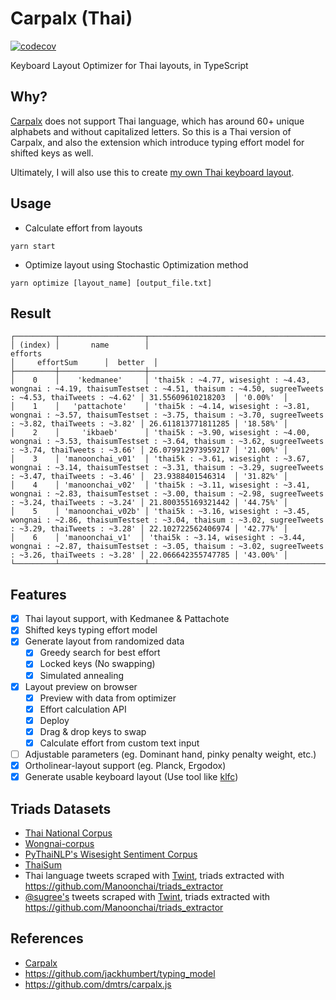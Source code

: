 # Carpalx (Thai)

[![codecov](https://codecov.io/gh/narze/carpalx-th/branch/main/graph/badge.svg?token=0Y35AhUbcg)](https://codecov.io/gh/narze/carpalx-th)

Keyboard Layout Optimizer for Thai layouts, in TypeScript

## Why?

[Carpalx](http://mkweb.bcgsc.ca/carpalx) does not support Thai language, which has around 60+ unique alphabets and without capitalized letters.
So this is a Thai version of Carpalx, and also the extension which introduce typing effort model for shifted keys as well.

Ultimately, I will also use this to create [my own Thai keyboard layout](https://github.com/narze/manoonchai).

## Usage

- Calculate effort from layouts

```shell
yarn start
```

- Optimize layout using Stochastic Optimization method

```shell
yarn optimize [layout_name] [output_file.txt]
```

## Result

```plaintext
┌─────────┬───────────────────┬─────────────────────────────────────────────────────────────────────────────────────────────────────────────────────────────────────────┬────────────────────┬──────────┐
│ (index) │       name        │                                                                 efforts                                                                 │     effortSum      │  better  │
├─────────┼───────────────────┼─────────────────────────────────────────────────────────────────────────────────────────────────────────────────────────────────────────┼────────────────────┼──────────┤
│    0    │    'kedmanee'     │ 'thai5k : ~4.77, wisesight : ~4.43, wongnai : ~4.19, thaisumTestset : ~4.51, thaisum : ~4.50, sugreeTweets : ~4.53, thaiTweets : ~4.62' │ 31.55609610218203  │ '0.00%'  │
│    1    │   'pattachote'    │ 'thai5k : ~4.14, wisesight : ~3.81, wongnai : ~3.57, thaisumTestset : ~3.75, thaisum : ~3.70, sugreeTweets : ~3.82, thaiTweets : ~3.82' │ 26.611813771811285 │ '18.58%' │
│    2    │     'ikbaeb'      │ 'thai5k : ~3.90, wisesight : ~4.00, wongnai : ~3.53, thaisumTestset : ~3.64, thaisum : ~3.62, sugreeTweets : ~3.74, thaiTweets : ~3.66' │ 26.079912973959217 │ '21.00%' │
│    3    │ 'manoonchai_v01'  │ 'thai5k : ~3.61, wisesight : ~3.67, wongnai : ~3.14, thaisumTestset : ~3.31, thaisum : ~3.29, sugreeTweets : ~3.47, thaiTweets : ~3.46' │  23.9388401546314  │ '31.82%' │
│    4    │ 'manoonchai_v02'  │ 'thai5k : ~3.11, wisesight : ~3.41, wongnai : ~2.83, thaisumTestset : ~3.00, thaisum : ~2.98, sugreeTweets : ~3.24, thaiTweets : ~3.24' │ 21.800355169321442 │ '44.75%' │
│    5    │ 'manoonchai_v02b' │ 'thai5k : ~3.16, wisesight : ~3.45, wongnai : ~2.86, thaisumTestset : ~3.04, thaisum : ~3.02, sugreeTweets : ~3.29, thaiTweets : ~3.28' │ 22.102722562406974 │ '42.77%' │
│    6    │ 'manoonchai_v1'  │ 'thai5k : ~3.14, wisesight : ~3.44, wongnai : ~2.87, thaisumTestset : ~3.05, thaisum : ~3.02, sugreeTweets : ~3.26, thaiTweets : ~3.28' │ 22.066642355747785 │ '43.00%' │
└─────────┴───────────────────┴─────────────────────────────────────────────────────────────────────────────────────────────────────────────────────────────────────────┴────────────────────┴──────────┘
```

## Features

- [x] Thai layout support, with Kedmanee & Pattachote
- [x] Shifted keys typing effort model
- [x] Generate layout from randomized data
  - [x] Greedy search for best effort
  - [x] Locked keys (No swapping)
  - [x] Simulated annealing
- [x] Layout preview on browser
  - [x] Preview with data from optimizer
  - [x] Effort calculation API
  - [x] Deploy
  - [x] Drag & drop keys to swap
  - [x] Calculate effort from custom text input
- [ ] Adjustable parameters (eg. Dominant hand, pinky penalty weight, etc.)
- [x] Ortholinear-layout support (eg. Planck, Ergodox)
- [x] Generate usable keyboard layout (Use tool like [klfc](https://github.com/39aldo39/klfc))

## Triads Datasets

- [Thai National Corpus](http://www.arts.chula.ac.th/ling/tnc/searchtnc/)
- [Wongnai-corpus](https://github.com/wongnai/wongnai-corpus)
- [PyThaiNLP's Wisesight Sentiment Corpus](https://github.com/PyThaiNLP/wisesight-sentiment)
- [ThaiSum](https://github.com/nakhunchumpolsathien/ThaiSum)
- Thai language tweets scraped with [Twint](https://github.com/twintproject/twint), triads extracted with https://github.com/Manoonchai/triads_extractor
- [@sugree's](https://twitter.com/sugree) tweets scraped with [Twint](https://github.com/twintproject/twint), triads extracted with https://github.com/Manoonchai/triads_extractor

## References

- [Carpalx](http://mkweb.bcgsc.ca/carpalx)
- <https://github.com/jackhumbert/typing_model>
- <https://github.com/dmtrs/carpalx.js>
